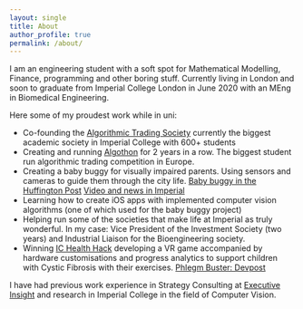 ```yaml
---
layout: single
title: About
author_profile: true
permalink: /about/
---
```


I am an engineering student with a soft spot for Mathematical Modelling, Finance, programming and other boring stuff. Currently living in London and soon to graduate from Imperial College London in June 2020 with an MEng in Biomedical Engineering. 

Here some of my proudest work while in uni:
* Co-founding the [Algorithmic Trading Society](https://www.algosoc.com) currently the biggest academic society in Imperial College with 600+ students
* Creating and running [Algothon](https://www.algothon.org)  for 2 years in a row. The biggest student run algorithmic trading competition in Europe.
* Creating a baby buggy for visually impaired parents. Using sensors and cameras to guide them through the city life. [Baby buggy in the Huffington Post](https://www.huffingtonpost.co.uk/entry/blind-woman-buggy-sensors_uk_5acf6ca2e4b0ac383d74c561?utm_hp_ref=uk-parents) [Video and news in Imperial](https://www.imperial.ac.uk/news/185888/visually-impaired-inventors-dream-smart-baby-buggy/)
* Learning how to create iOS apps with implemented computer vision algorithms (one of which used for the baby buggy project) 
* Helping run some of the societies that make life at Imperial as truly wonderful. In my case: Vice President of the Investment Society (two years) and Industrial Liaison for the Bioengineering society. 
* Winning [IC Health Hack](https://www.healthhack.org) developing a VR game accompanied by hardware customisations and progress analytics to support children with Cystic Fibrosis with their exercises. [Phlegm Buster: Devpost](https://devpost.com/software/phlegm-buster)

I have had previous work experience in Strategy Consulting at [Executive Insight](https:/www.executiveinsight.ch) and research in Imperial College in the field of Computer Vision. 